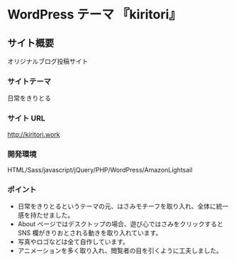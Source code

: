# WordPress テーマ 『kiritori』

## サイト概要

オリジナルブログ投稿サイト

### サイトテーマ

日常をきりとる

### サイト URL

http://kiritori.work

### 開発環境

HTML/Sass/javascript/jQuery/PHP/WordPress/AmazonLightsail

### ポイント

- 日常をきりとるというテーマの元、はさみモチーフを取り入れ、全体に統一感を持たせました。
- About ページではデスクトップの場合、遊び心ではさみをクリックすると SNS 欄がきりおとされる動きを取り入れています。
- 写真やロゴなどは全て自作しています。
- アニメーションを多く取り入れ、閲覧者の目を引くように工夫しました。
